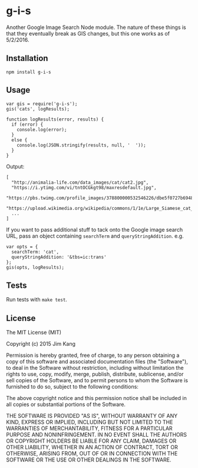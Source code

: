 g-i-s
=====

Another Google Image Search Node module. The nature of these things is that they eventually break as GIS changes, but this one works as of 5/2/2016.

Installation
------------

    npm install g-i-s

Usage
-----

    var gis = require('g-i-s');
    gis('cats', logResults);

    function logResults(error, results) {
      if (error) {
        console.log(error);
      }
      else {
        console.log(JSON.stringify(results, null, '  '));
      }
    }

Output:

    [
      "http://animalia-life.com/data_images/cat/cat2.jpg",
      "https://i.ytimg.com/vi/tntOCGkgt98/maxresdefault.jpg",
      "https://pbs.twimg.com/profile_images/378800000532546226/dbe5f0727b69487016ffd67a6689e75a.jpeg",
      "https://upload.wikimedia.org/wikipedia/commons/1/1e/Large_Siamese_cat_tosses_a_mouse.jpg",
      ...
    ]

If you want to pass additional stuff to tack onto the Google image search URL, pass an object containing `searchTerm` and `queryStringAddition`. e.g.

    var opts = {
      searchTerm: 'cat',
      queryStringAddition: '&tbs=ic:trans'
    };
    gis(opts, logResults);

Tests
-----

Run tests with `make test`.

License
-------

The MIT License (MIT)

Copyright (c) 2015 Jim Kang

Permission is hereby granted, free of charge, to any person obtaining a copy
of this software and associated documentation files (the "Software"), to deal
in the Software without restriction, including without limitation the rights
to use, copy, modify, merge, publish, distribute, sublicense, and/or sell
copies of the Software, and to permit persons to whom the Software is
furnished to do so, subject to the following conditions:

The above copyright notice and this permission notice shall be included in
all copies or substantial portions of the Software.

THE SOFTWARE IS PROVIDED "AS IS", WITHOUT WARRANTY OF ANY KIND, EXPRESS OR
IMPLIED, INCLUDING BUT NOT LIMITED TO THE WARRANTIES OF MERCHANTABILITY,
FITNESS FOR A PARTICULAR PURPOSE AND NONINFRINGEMENT. IN NO EVENT SHALL THE
AUTHORS OR COPYRIGHT HOLDERS BE LIABLE FOR ANY CLAIM, DAMAGES OR OTHER
LIABILITY, WHETHER IN AN ACTION OF CONTRACT, TORT OR OTHERWISE, ARISING FROM,
OUT OF OR IN CONNECTION WITH THE SOFTWARE OR THE USE OR OTHER DEALINGS IN
THE SOFTWARE.
